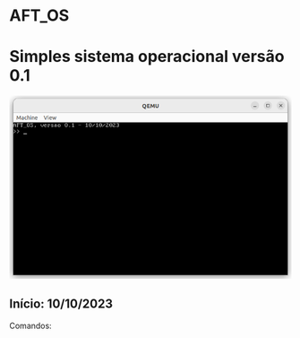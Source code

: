 # AFT_OS
# Simples sistema operacional versão 0.1

![](imagens/img01.PNG)

## Início: 10/10/2023

Comandos: